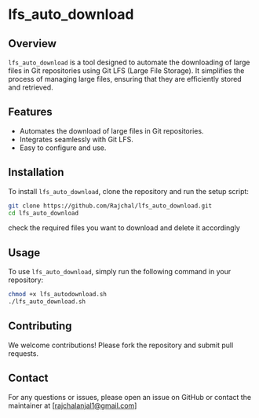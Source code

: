 # lfs_auto_download

## Overview
`lfs_auto_download` is a tool designed to automate the downloading of large files in Git repositories using Git LFS (Large File Storage). It simplifies the process of managing large files, ensuring that they are efficiently stored and retrieved.

## Features
- Automates the download of large files in Git repositories.
- Integrates seamlessly with Git LFS.
- Easy to configure and use.

## Installation
To install `lfs_auto_download`, clone the repository and run the setup script:

```bash
git clone https://github.com/Rajchal/lfs_auto_download.git
cd lfs_auto_download
```

check the required files you want to download and delete it accordingly

## Usage
To use `lfs_auto_download`, simply run the following command in your repository:

```bash
chmod +x lfs_autodownload.sh
./lfs_auto_download.sh
```

## Contributing
We welcome contributions! Please fork the repository and submit pull requests.


## Contact
For any questions or issues, please open an issue on GitHub or contact the maintainer at [rajchalanjal1@gmail.com]

